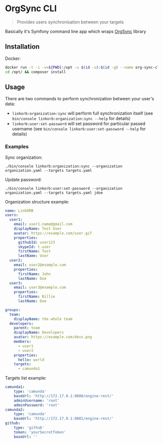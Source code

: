 # OrgSync CLI
> Provides users synchronisation between your targets

Basically it's Symfony command line app which wraps [OrgSync](https://github.com/linkorb/org-sync) library

## Installation

Docker:

```sh
docker run -t -i -v=${PWD}:/opt -u $(id -u):$(id -g) --name org-sync-cli composer:latest bash
cd /opt/ && composer install
```

## Usage

There are two commands to perform synchronization between your user's data:
* `linkorb:organization:sync` will perform full synchronization itself (see `bin/console linkorb:organization:sync --help` for details)
* `linkorb:user:set-password` will set password for particular passed username (see `bin/console linkorb:user:set-password --help` for details)

### Examples
Sync organization:

`./bin/console linkorb:organization:sync --organization organization.yaml --targets targets.yaml`

Update password:

`./bin/console linkorb:user:set-password --organization organization.yaml --targets targets.yaml jdoe`

Organization structure example:

```yaml
name: LinkORB
users:
  user1:
    email: user1.name@gmail.com
    displayName: Test User
    avatar: https://example.com/user.gif
    properties:
      githubId: user123
      skypeId: t.user
      firstName: Test
      lastName: User
  user2:
    email: user2@example.com
    properties:
      firstName: John
      lastName: Doe
  user3:
    email: user3@example.com
    properties:
      firstName: Billie
      lastName: Doe

groups:
  team:
    displayName: the whole team
  developers:
    parent: team
    displayName: Developers
    avatar: https://example.com/devs.png
    members:
      - user1
      - user2
    properties:
      hello: world
    targets:
      - camunda1
```

Targets list example:
```yaml
camunda1:
    type: 'camunda'
    baseUrl: 'http://172.17.0.1:8080/engine-rest/'
    adminUsername: 'root'
    adminPassword: 'root'
camunda2:
    type: 'camunda'
    baseUrl: 'http://172.17.0.1:8081/engine-rest/'
github:
    type: 'github'
    token: 'yourSecretToken'
    baseUrl: ''
```
